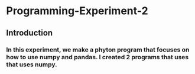 # Programming-Experiment-2

## Introduction
### In this experiment, we make a phyton program that focuses on how to use numpy and pandas. I created 2 programs that uses that uses numpy.
